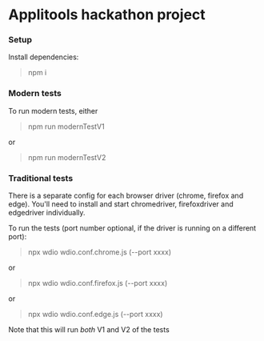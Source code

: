 # Applitools hackathon project


### Setup
Install dependencies:
> npm i

### Modern tests
To run modern tests, either
> npm run modernTestV1

or

> npm run modernTestV2

### Traditional tests
There is a separate config for each browser driver (chrome, firefox and edge).
You'll need to install and start chromedriver, firefoxdriver and edgedriver individually.

To run the tests (port number optional, if the driver is running on a different port):
> npx wdio wdio.conf.chrome.js (--port xxxx)

or

> npx wdio wdio.conf.firefox.js (--port xxxx)

or

> npx wdio wdio.conf.edge.js (--port xxxx)

Note that this will run _both_ V1 and V2 of the tests